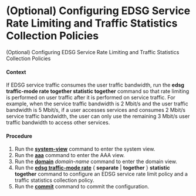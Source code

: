(Optional) Configuring EDSG Service Rate Limiting and Traffic Statistics Collection Policies
============================================================================================

(Optional) Configuring EDSG Service Rate Limiting and Traffic Statistics Collection Policies

#### Context

If EDSG service traffic consumes the user traffic bandwidth, run the **edsg traffic-mode rate together statistic together** command so that rate limiting is performed on user traffic after it is performed on service traffic. For example, when the service traffic bandwidth is 2 Mbit/s and the user traffic bandwidth is 5 Mbit/s, if a user accesses services and consumes 2 Mbit/s service traffic bandwidth, the user can only use the remaining 3 Mbit/s user traffic bandwidth to access other services.


#### Procedure

1. Run the [**system-view**](cmdqueryname=system-view) command to enter the system view.
2. Run the [**aaa**](cmdqueryname=aaa) command to enter the AAA view.
3. Run the [**domain**](cmdqueryname=domain) *domain-name* command to enter the domain view.
4. Run the [**edsg traffic-mode rate**](cmdqueryname=edsg+traffic-mode+rate) { **separate** | **together** } **statistic together** command to configure an EDSG service rate limit policy and a traffic statistics collection policy.
5. Run the [**commit**](cmdqueryname=commit) command to commit the configuration.
